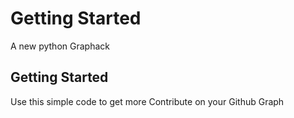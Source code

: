 # Getting Started

A new python Graphack

## Getting Started

Use this simple code to get more Contribute on your Github Graph



